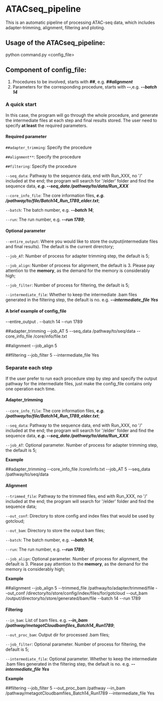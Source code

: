  # ATACseq_pipeline

This is an automatic pipeline of processing ATAC-seq data, which includes adapter-trimming, alignment, filtering and ploting.

## Usage of the ATACseq_pipeline: 

python command.py <config_file>

## Component of config_file:

1. Procedures to be involved, starts with **##**, e.g. **_##alignment_**
2. Parameters for the corresponding procedure, starts with **--**,e.g. **_--batch 14_**

### A quick start
In this case, the program will go through the whole procedure, and generate the intermediate files at each step and final results stored. The user need to specify **at least** the required parameters.

#### Required parameter

`##adapter_trimming`: Specify the procedure

`##alignment**`: Specify the procedure

`##filtering`: Specify the procedure

`--seq_data`: Pathway to the sequence data, end with Run_XXX, no '/' included at the end; the program will search for '/elder' folder and find the sequence data, **_e.g. --seq_data /pathway/to/data/Run_XXX_**

`--core_info_file`: The core information files, **_e.g. /pathway/to/file/Batch14_Run_1789_elder.txt_**;

`--batch`: The batch number, e.g. **_--batch 14_**;

`--run`: The run number, e.g. **_--run 1789_**;

#### Optional parameter

`--entire_output`: Where you would like to store the output(intermediate files and final results). The default is the current direrctory; 

`--job_AT`: Number of process for adapter trimming step, the default is 5;

`--job_align`: Number of process for alignment, the default is 3. Please pay attention to the **memory**, as the demand for the memory is considerably high;

`--job_filter`: Number of process for filtering, the default is 5;

`--intermediate_file`: Whether to keep the intermediate .bam files generated in the filtering step, the default is no. e.g. **_--intermediate_file Yes_**

#### A brief example of config_file

--entire_output .
--batch 14
--run 1789

##adapter_trimming
--job_AT 5
--seq_data /pathway/to/seq/data
--core_info_file /core/info/file.txt

##alignment
--job_align 5

##filtering
--job_filter 5
--intermediate_file Yes

### Separate each step
If the user prefer to run each procedure step by step and specify the output pathway for the intermediate files, just make the config_file contains only one operation each time.

#### Adapter_trimming

`--core_info_file`: The core information files, **_e.g. /pathway/to/file/Batch14_Run_1789_elder.txt_**;

`--seq_data`: Pathway to the sequence data, end with Run_XXX, no '/' included at the end; the program will search for '/elder' folder and find the sequence data, **_e.g. --seq_data /pathway/to/data/Run_XXX_**

`--job_AT`: Optional parameter. Number of process for adapter trimming step, the default is 5;

**Example**

##adapter_trimming
--core_info_file /core/info.txt
--job_AT 5
--seq_data /pathway/to/seq/data

#### Alignment

`--trimmed_file`: Pathway to the trimmed files, end with Run_XXX, no '/' included at the end; the program will search for '/elder' folder and find the sequence data;

`--out_conf`: Directory to store config and index files that would be used by gotcloud;

`--out_bam`: Directory to store the output bam files;

`--batch`: The batch number, e.g. **_--batch 14_**;

`--run`: The run number, e.g. **_--run 1789_**;

`--job_align`: Optional parameter. Number of process for alignment, the default is 3. Please pay attention to the **memory**, as the demand for the memory is considerably high;

**Example**

##alignment
--job_align 5
--trimmed_file /pathway/to/adapter/trimmed/file
--out_conf /directory/to/store/config/index/files/for/gotcloud
--out_bam /output/directory/to/store/generated/bam/file
--batch 14
--run 1789

#### Filtering

`--in_bam`: List of bam files. e.g. **_--in_bam /pathway/metagotCloudbamfiles_Batch14_Run1789_**;

`--out_proc_bam`: Output dir for processed .bam files;

`--job_filter`: Optional parameter. Number of process for filtering, the default is 5;

`--intermediate_file`: Optional parameter. Whether to keep the intermediate .bam files generated in the filtering step, the default is no. e.g. **_--intermediate_file Yes_**

**Example**

##filtering
--job_filter 5
--out_proc_bam /pathway
--in_bam /pathway/metagotCloudbamfiles_Batch14_Run1789
--intermediate_file Yes


